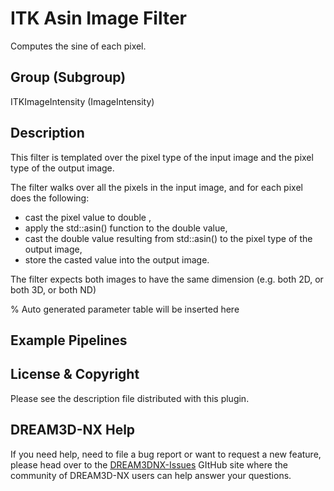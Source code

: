 # ITK Asin Image Filter

Computes the sine of each pixel.

## Group (Subgroup)

ITKImageIntensity (ImageIntensity)

## Description

This filter is templated over the pixel type of the input image and the pixel type of the output image.

The filter walks over all the pixels in the input image, and for each pixel does the following:

- cast the pixel value to double ,
- apply the std::asin() function to the double value,
- cast the double value resulting from std::asin() to the pixel type of the output image,
- store the casted value into the output image.

The filter expects both images to have the same dimension (e.g. both 2D, or both 3D, or both ND)

% Auto generated parameter table will be inserted here

## Example Pipelines

## License & Copyright

Please see the description file distributed with this plugin.

## DREAM3D-NX Help

If you need help, need to file a bug report or want to request a new feature, please head over to the [DREAM3DNX-Issues](https://github.com/BlueQuartzSoftware/DREAM3DNX-Issues) GItHub site where the community of DREAM3D-NX users can help answer your questions.
